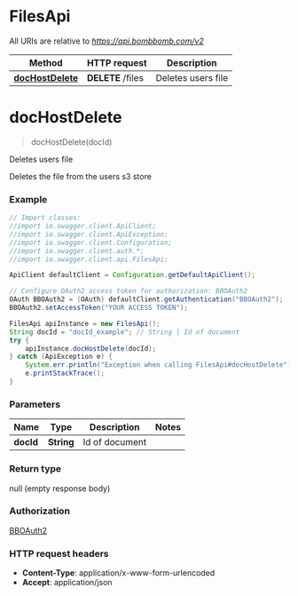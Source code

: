 # FilesApi

All URIs are relative to *https://api.bombbomb.com/v2*

Method | HTTP request | Description
------------- | ------------- | -------------
[**docHostDelete**](FilesApi.md#docHostDelete) | **DELETE** /files | Deletes users file


<a name="docHostDelete"></a>
# **docHostDelete**
> docHostDelete(docId)

Deletes users file

Deletes the file from the users s3 store

### Example
```java
// Import classes:
//import io.swagger.client.ApiClient;
//import io.swagger.client.ApiException;
//import io.swagger.client.Configuration;
//import io.swagger.client.auth.*;
//import io.swagger.client.api.FilesApi;

ApiClient defaultClient = Configuration.getDefaultApiClient();

// Configure OAuth2 access token for authorization: BBOAuth2
OAuth BBOAuth2 = (OAuth) defaultClient.getAuthentication("BBOAuth2");
BBOAuth2.setAccessToken("YOUR ACCESS TOKEN");

FilesApi apiInstance = new FilesApi();
String docId = "docId_example"; // String | Id of document
try {
    apiInstance.docHostDelete(docId);
} catch (ApiException e) {
    System.err.println("Exception when calling FilesApi#docHostDelete");
    e.printStackTrace();
}
```

### Parameters

Name | Type | Description  | Notes
------------- | ------------- | ------------- | -------------
 **docId** | **String**| Id of document |

### Return type

null (empty response body)

### Authorization

[BBOAuth2](../README.md#BBOAuth2)

### HTTP request headers

 - **Content-Type**: application/x-www-form-urlencoded
 - **Accept**: application/json

